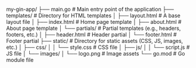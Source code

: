 my-gin-app/
├── main.go                 # Main entry point of the application
├── templates/              # Directory for HTML templates
│   ├── layout.html         # A base layout file
│   ├── index.html          # Home page template
│   ├── about.html          # About page template
│   └── partials/           # Partial templates (e.g., headers, footers, etc.)
│       ├── header.html     # Header partial
│       └── footer.html     # Footer partial
├── static/                 # Directory for static assets (CSS, JS, images, etc.)
│   ├── css/
│   │   └── style.css       # CSS file
│   ├── js/
│   │   └── script.js       # JS file
│   └── images/
│       └── logo.png        # Image assets
└── go.mod                  # Go module file
